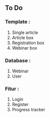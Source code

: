 ## To Do

### Template :
1. Single article
3. Article box
4. Registration box
5. Webinar box

### Database :
1. Webinar
2. User

### Fitur :
1. Login
2. Register
3. Progress tracker
